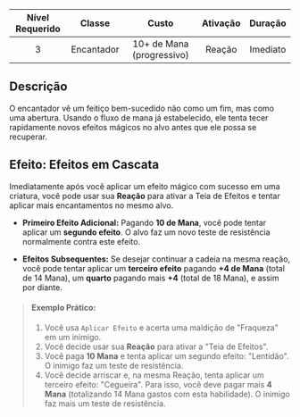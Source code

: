 
| Nível Requerido | Classe | Custo | Ativação | Duração |
| :---: | :---: | :---: | :---: | :---: |
| 3 | Encantador | 10+ de Mana (progressivo) | Reação | Imediato |

## Descrição
O encantador vê um feitiço bem-sucedido não como um fim, mas como uma abertura. Usando o fluxo de mana já estabelecido, ele tenta tecer rapidamente novos efeitos mágicos no alvo antes que ele possa se recuperar.

## Efeito: Efeitos em Cascata
Imediatamente após você aplicar um efeito mágico com sucesso em uma criatura, você pode usar sua **Reação** para ativar a Teia de Efeitos e tentar aplicar mais encantamentos no mesmo alvo.

* **Primeiro Efeito Adicional:** Pagando **10 de Mana**, você pode tentar aplicar um **segundo efeito**. O alvo faz um novo teste de resistência normalmente contra este efeito.

* **Efeitos Subsequentes:** Se desejar continuar a cadeia na mesma reação, você pode tentar aplicar um **terceiro efeito** pagando **+4 de Mana** (total de 14 Mana), um **quarto** pagando mais **+4** (total de 18 Mana), e assim por diante.

> #### Exemplo Prático:
> 1.  Você usa `Aplicar Efeito` e acerta uma maldição de "Fraqueza" em um inimigo.
> 2.  Você decide usar sua **Reação** para ativar a "Teia de Efeitos".
> 3.  Você paga **10 Mana** e tenta aplicar um segundo efeito: "Lentidão". O inimigo faz um teste de resistência.
> 4.  Você decide arriscar e, na mesma Reação, tenta aplicar um terceiro efeito: "Cegueira". Para isso, você deve pagar mais **4 Mana** (totalizando 14 Mana gastos com esta habilidade). O inimigo faz mais um teste de resistência.